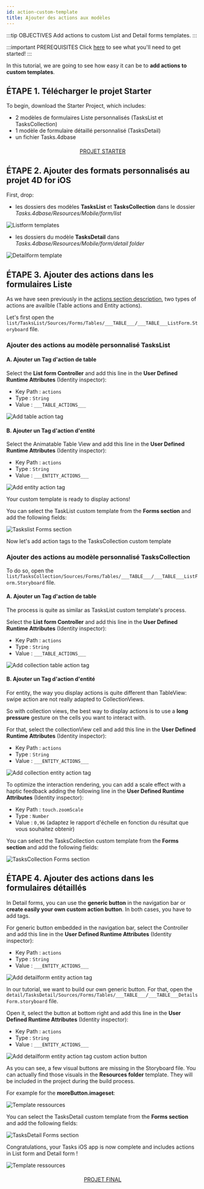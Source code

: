 ```yaml
---
id: action-custom-template
title: Ajouter des actions aux modèles
---
```


:::tip OBJECTIVES Add actions to custom List and Detail forms templates. :::

:::important PREREQUISITES Click [here](prerequisites.html) to see what you'll need to get started! :::

In this tutorial, we are going to see how easy it can be to **add actions to custom templates**.

## ÉTAPE 1. Télécharger le projet Starter

To begin, download the Starter Project, which includes:

* 2 modèles de formulaires Liste personnalisés (TasksList et TasksCollection)
* 1 modèle de formulaire détaillé personnalisé (TasksDetail)
* un fichier Tasks.4dbase

<div style="text-align: center; margin-top: 20px; margin-bottom: 20px">
  <p>
    

<a class="button"
href="https://github.com/4d-for-ios/tutorial-AddingActionToTemplates/archive/1dc5aecfbea62a9999d571cb1a956f1ef6983111.zip">PROJET STARTER</a>

  </p>
</div>

## ÉTAPE 2. Ajouter des formats personnalisés au projet 4D for iOS

First, drop:

* les dossiers des modèles **TasksList** et **TasksCollection** dans le dossier *Tasks.4dbase/Resources/Mobile/form/list* 

![Listform templates](assets/en/actions/Listform-templates.png)

* les dossiers du modèle **TasksDetail** dans *Tasks.4dbase/Resources/Mobile/form/detail folder*

![Detailform template](assets/en/actions/Detailform-template.png)

## ÉTAPE 3. Ajouter des actions dans les formulaires Liste

As we have seen previously in the [actions section description](actions.html), two types of actions are availble (Table actions and Entity actions).

Let's first open the ```list/TasksList/Sources/Forms/Tables/___TABLE___/___TABLE___ListForm.Storyboard``` file.

### Ajouter des actions au modèle personnalisé TasksList

#### A. Ajouter un Tag d'action de table

Select the **List form Controller** and add this line in the **User Defined Runtime Attributes** (Identity inspector):

* Key Path : ```actions```
* Type : ```String```
* Value : ```___TABLE_ACTIONS___```

![Add table action tag](assets/en/actions/Add-table-tag-taskslist.png)

#### B. Ajouter un Tag d'action d'entité

Select the Animatable Table View and add this line in the **User Defined Runtime Attributes** (Identity inspector):

* Key Path : ```actions```
* Type : ```String```
* Value : ```___ENTITY_ACTIONS___```

![Add entity action tag](assets/en/actions/Add-entity-tag-taskslist.png)

Your custom template is ready to display actions!

You can select the TaskList custom template from the **Forms section** and add the following fields:

![Taskslist Forms section](assets/en/actions/listform-taskslist-forms-section.png)

Now let's add action tags to the TasksCollection custom template

### Ajouter des actions au modèle personnalisé TasksCollection

To do so, open the ```list/TasksCollection/Sources/Forms/Tables/___TABLE___/___TABLE___ListForm.Storyboard``` file.

#### A. Ajouter un Tag d'action de table

The process is quite as similar as TasksList custom template's process.

Select the **List form Controller** and add this line in the **User Defined Runtime Attributes** (Identity inspector):

* Key Path : ```actions```
* Type : ```String```
* Value : ```___TABLE_ACTIONS___```

![Add collection table action tag](assets/en/actions/Add-collection-table-tag-taskslist.png)

#### B. Ajouter un Tag d'action d'entité

For entity, the way you display actions is quite different than TableView: swipe action are not really adapted to CollectionViews.

So with collection views, the best way to display actions is to use a **long pressure** gesture on the cells you want to interact with.

For that, select the collectionView cell and add this line in the **User Defined Runtime Attributes** (Identity inspector):

* Key Path : ```actions```
* Type : ```String```
* Value : ```___ENTITY_ACTIONS___```

![Add collection entity action tag](assets/en/actions/Add-collection-entity-tag-taskslist.png)

To optimize the interaction rendering, you can add a scale effect with a haptic feedback adding the following line in the **User Defined Runtime Attributes** (Identity inspector):

* Key Path : ```touch.zoomScale```
* Type : ```Number```
* Value : ```0,96``` (adaptez le rapport d'échelle en fonction du résultat que vous souhaitez obtenir)

You can select the TasksCollection custom template from the **Forms section** and add the following fields:

![TasksCollection Forms section](assets/en/actions/listform-taskscollection-forms-section.png)

## ÉTAPE 4. Ajouter des actions dans les formulaires détaillés

In Detail forms, you can use the **generic button** in the navigation bar or **create easily your own custom action button**. In both cases, you have to add tags.

For generic button embedded in the navigation bar, select the Controller and add this line in the **User Defined Runtime Attributes** (Identity inspector):

* Key Path : ```actions```
* Type : ```String```
* Value : ```___ENTITY_ACTIONS___```

![Add detailform entity action tag](assets/en/actions/Detail-form-action-navigationBar.png)

In our tutorial, we want to build our own generic button. For that, open the ```detail/TasksDetail/Sources/Forms/Tables/___TABLE___/___TABLE___DetailsForm.storyboard``` file.

Open it, select the button at bottom right and add this line in the **User Defined Runtime Attributes** (Identity inspector):

* Key Path : ```actions```
* Type : ```String```
* Value : ```___ENTITY_ACTIONS___```

![Add detailform entity action tag custom action button](assets/en/actions/Detail-form-action-custom-action-Button.png)

As you can see, a few visual buttons are missing in the Storyboard file. You can actually find those visuals in the **Resources folder** template. They will be included in the project during the build process.

For example for the **moreButton.imageset**:

![Template ressources](assets/en/actions/Template-Ressources.png)

You can select the TasksDetail custom template from the **Forms section** and add the following fields:

![TasksDetail Forms section](assets/en/actions/detailform-forms-section.png)

Congratulations, your Tasks iOS app is now complete and includes actions in List form and Detail form !

![Template ressources](assets/en/actions/ListForm-entity-action-tableview.png)

<div style="text-align: center; margin-top: 20px; margin-bottom: 20px">
  <p>
    

<a class="button"
href="https://github.com/4d-for-ios/tutorial-AddingActionToTemplates/releases/latest/download/tutorial-AddingActionToTemplates.zip">PROJET FINAL</a>

  </p>
</div>